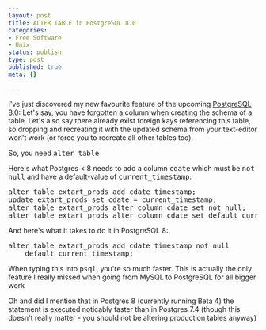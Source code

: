 ```yaml
---
layout: post
title: ALTER TABLE in PostgreSQL 8.0
categories:
- Free Software
- Unix
status: publish
type: post
published: true
meta: {}

---
```

<p>I've just discovered my new favourite feature of the upcoming <a href="http://www.postgresql.org">PostgreSQL 8.0</a>: Let's say, you have forgotten a column when creating the schema of a table. Let's also say there already exist foreign kays referencing this table, so dropping and recreating it with the updated schema from your text-editor won't work (or force you to recreate all other tables too).</p>
<p>So, you need <tt>alter table</tt></p>
<p>Here's what Postgres < 8 needs to add a column <tt>cdate</tt> which must be <tt>not null</tt> and have a default-value of <tt>current_timestamp</tt>:</p>
<pre class="code">
alter table extart_prods add cdate timestamp;
update extart_prods set cdate = current_timestamp;
alter table extart_prods alter column cdate set not null;
alter table extart_prods alter column cdate set default current_timestamp;
</pre>
<p>And here's what it takes to do it in PostgreSQL 8:</p>
<pre class="code">
alter table extart_prods add cdate timestamp not null
    default current_timestamp;
</pre>
<p>When typing this into <tt>psql</tt>, you're so much faster. This is actually the only feature I really missed when going from MySQL to PostgreSQL for all bigger work</p>
<p>Oh and did I mention that in Postgres 8 (currently running Beta 4) the statement is executed noticably faster than in Postgres 7.4 (though this doesn't really matter - you should not be altering production tables anyway)</p>
